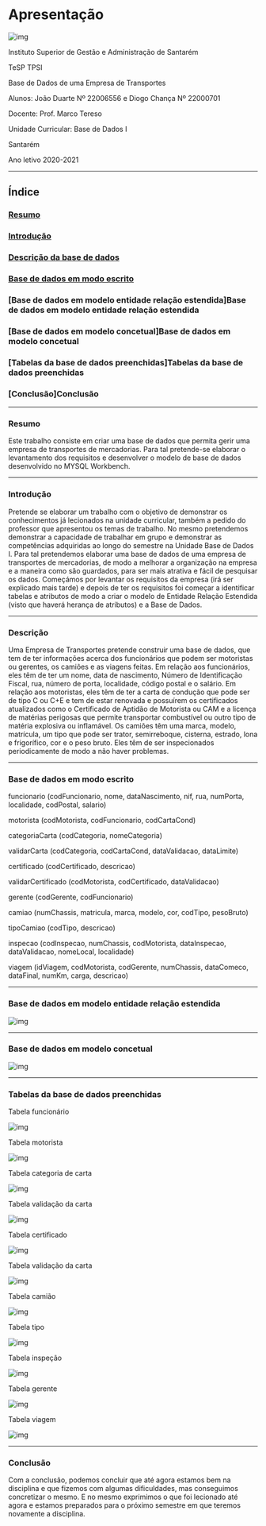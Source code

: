 
# Apresentação

<p align="center">

![img](img/logo.png)

Instituto Superior de Gestão e Administração de Santarém

TeSP TPSI

Base de Dados de uma Empresa de Transportes

Alunos: João Duarte Nº 22006556 e Diogo Chança Nº 22000701

Docente: Prof. Marco Tereso

Unidade Curricular: Base de Dados I

Santarém

Ano letivo 2020-2021

</p>

---
## Índice

### [Resumo](#Resumo)

### [Introdução](#Introdução)

### [Descrição da base de dados](#Descrição)

### [Base de dados em modo escrito](xref:UID?)

### [Base de dados em modelo entidade relação estendida]Base de dados em modelo entidade relação estendida

### [Base de dados em modelo concetual]Base de dados em modelo concetual

### [Tabelas da base de dados preenchidas]Tabelas da base de dados preenchidas

### [Conclusão]Conclusão

---

### Resumo

Este trabalho consiste em criar uma base de dados que permita gerir uma empresa de transportes de mercadorias. Para tal pretende-se elaborar o levantamento dos requisitos e desenvolver o modelo de base de dados desenvolvido no MYSQL Workbench.

---

### Introdução

 Pretende se elaborar um trabalho com o objetivo de demonstrar os conhecimentos já lecionados na unidade curricular, também a pedido do professor que apresentou os temas de trabalho. No mesmo pretendemos demonstrar a capacidade de trabalhar em grupo e demonstrar as competências adquiridas ao longo do semestre na Unidade Base de Dados I. Para tal pretendemos elaborar uma base de dados de uma empresa de transportes de mercadorias, de modo a melhorar a organização na empresa e a maneira como são guardados, para ser mais atrativa e fácil de pesquisar os dados.
Começámos por levantar os requisitos da empresa (irá ser explicado mais tarde) e depois de ter os requisitos foi começar a identificar tabelas e atributos de modo a criar o modelo de Entidade Relação Estendida (visto que haverá herança de atributos) e a Base de Dados.

---

### Descrição

Uma Empresa de Transportes pretende construir uma base de dados, que tem de ter informações acerca dos funcionários que podem ser motoristas ou gerentes, os camiões e as viagens feitas. Em relação aos funcionários, eles têm de ter um nome, data de nascimento, Número de Identificação Fiscal, rua, número de porta, localidade, código postal e o salário. Em relação aos motoristas, eles têm de ter a carta de condução que pode ser de tipo C ou C+E e tem de estar renovada e possuírem os certificados atualizados como o Certificado de Aptidão de Motorista ou CAM e a licença de matérias perigosas que permite transportar combustível ou outro tipo de matéria explosiva ou inflamável. Os camiões têm uma marca, modelo, matrícula, um tipo que pode ser trator, semirreboque, cisterna, estrado, lona e frigorífico, cor e o peso bruto. Eles têm de ser inspecionados periodicamente de modo a não haver problemas.

---

### Base de dados em modo escrito

funcionario (codFuncionario, nome, dataNascimento, nif, rua, numPorta, localidade, codPostal, salario)

motorista (codMotorista, codFuncionario, codCartaCond)

categoriaCarta (codCategoria, nomeCategoria)

validarCarta (codCategoria, codCartaCond, dataValidacao, dataLimite)

certificado (codCertificado, descricao)

validarCertificado (codMotorista, codCertificado, dataValidacao)

gerente (codGerente, codFuncionario)

camiao (numChassis, matricula, marca, modelo, cor, codTipo, pesoBruto)

tipoCamiao (codTipo, descricao)

inspecao (codInspecao, numChassis, codMotorista, dataInspecao, dataValidacao, nomeLocal, localidade)

viagem (idViagem, codMotorista, codGerente, numChassis, dataComeco, dataFinal, numKm, carga, descricao)


---

### Base de dados em modelo entidade relação estendida

![img](img/eer.png)

---

### Base de dados em modelo concetual

![img](img/concetual.png)

---

### Tabelas da base de dados preenchidas

Tabela funcionário

![img](img/funcionário.jpg)

Tabela motorista

![img](img/motorista.jpg)

Tabela categoria de carta

![img](img/categoria.jpg)

Tabela validação da carta

![img](img/validarCarta.jpg)

Tabela certificado

![img](img/certificado.jpg)

Tabela validação da carta

![img](img/validarCertificado.jpg)

Tabela camião

![img](img/camiao.jpg)

Tabela tipo

![img](img/tipo.jpg)

Tabela inspeção

![img](img/inspecao.jpg)

Tabela gerente

![img](img/gerente.jpg)

Tabela viagem

![img](img/viagem.jpg)

---

### Conclusão

Com a conclusão, podemos concluir que até agora estamos bem na disciplina e que fizemos com algumas dificuldades, mas conseguimos concretizar o mesmo. E no mesmo exprimimos o que foi lecionado até agora e estamos preparados para o próximo semestre em que teremos novamente a disciplina.


